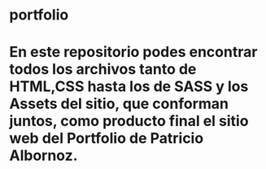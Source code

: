 # portfolio
# En este repositorio podes encontrar todos los archivos tanto de HTML,CSS hasta los de SASS y los Assets del sitio, que conforman juntos, como producto final el sitio web del Portfolio de Patricio Albornoz. 